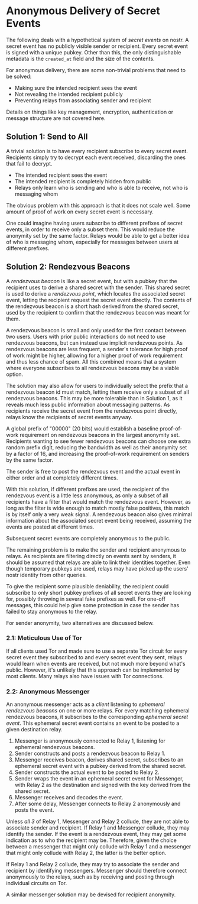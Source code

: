 Anonymous Delivery of Secret Events
===================================

The following deals with a hypothetical system of _secret events_ on nostr. A
secret event has no publicly visible sender or recipient. Every secret event is
signed with a unique pubkey. Other than this, the only distinguishable metadata
is the `created_at` field and the size of the contents.

For anonymous delivery, there are some non-trivial problems that need to be
solved:

- Making sure the intended recipient sees the event
- Not revealing the intended recipient publicly
- Preventing relays from associating sender and recipient

Details on things like key management, encryption, authentication or message
structure are not covered here.


Solution 1: Send to All
-----------------------

A trivial solution is to have every recipient subscribe to every secret event.
Recipients simply try to decrypt each event received, discarding the ones that
fail to decrypt.

- The intended recipient sees the event
- The intended recipient is completely hidden from public
- Relays only learn who is sending and who is able to receive, not who is
  messaging whom

The obvious problem with this approach is that it does not scale well. Some
amount of proof of work on every secret event is necessary.

One could imagine having users subscribe to different prefixes of secret events,
in order to receive only a subset them. This would reduce the anonymity set by
the same factor. Relays would be able to get a better idea of who is messaging
whom, especially for messages between users at different prefixes.


Solution 2: Rendezvous Beacons
------------------------------

A _rendezvous beacon_ is like a secret event, but with a pubkey that the
recipient uses to derive a shared secret with the sender. This shared secret is
used to derive a _rendezvous point_, which locates the associated secret event,
letting the recipient request the secret event directly. The contents of the
rendezvous beacon is a short hash derived from the shared secret, used by the
recipient to confirm that the rendezvous beacon was meant for them.

A rendezvous beacon is small and only used for the first contact between two
users. Users with prior public interactions do not need to use rendezvous
beacons, but can instead use implicit rendezvous points. As rendezvous beacons
are less frequent, a sender's tolerance for high proof of work might be higher,
allowing for a higher proof of work requirement and thus less chance of spam.
All this combined means that a system where everyone subscribes to all
rendezvous beacons may be a viable option.

The solution may also allow for users to individually select the prefix that a
rendezvous beacon id must match, letting them receive only a subset of all
rendezvous beacons. This may be more tolerable than in Solution 1, as it reveals
much less public information about messaging patterns. As recipients receive the
secret event from the rendezvous point directly, relays know the recipients of
secret events anyway.

A global prefix of "00000" (20 bits) would establish a baseline proof-of-work
requirement on rendezvous beacons in the largest anonymity set. Recipients
wanting to see fewer rendezvous beacons can choose one extra random prefix
digit, reducing the bandwidth as well as their anonymity set by a factor of 16,
and increasing the proof-of-work requirement on senders by the same factor.

The sender is free to post the rendezvous event and the actual event in either
order and at completely different times.

With this solution, if different prefixes are used, the recipient of the
rendezvous event is a little less anonymous, as only a subset of all recipients
have a filter that would match the rendezvous event. However, as long as the
filter is wide enough to match mostly false positives, this match is by itself
only a very weak signal. A rendezvous beacon also gives minimal information
about the associated secret event being received, assuming the events are posted
at different times.

Subsequent secret events are completely anonymous to the public.

The remaining problem is to make the sender and recipient anonymous to relays.
As recipients are filtering directly on events sent by senders, it should be
assumed that relays are able to link their identities together. Even though
temporary pubkeys are used, relays may have picked up the users' nostr identity
from other queries.

To give the recipient some plausible deniability, the recipient could subscribe
to only short pubkey prefixes of all secret events they are looking for,
possibly throwing in several fake prefixes as well. For one-off messages, this
could help give some protection in case the sender has failed to stay anonymous
to the relay.

For sender anonymity, two alternatives are discussed below.

### 2.1: Meticulous Use of Tor ###

If all clients used Tor and made sure to use a separate Tor circuit for every
secret event they subscribed to and every secret event they sent, relays
would learn when events are received, but not much more beyond what's public.
However, it's unlikely that this approach can be implemented by most clients.
Many relays also have issues with Tor connections.

### 2.2: Anonymous Messenger ###

An anonymous messenger acts as a _client_ listening to _ephemeral rendezvous
beacons_ on one or more relays. For every matching ephemeral rendezvous beacons,
it subscribes to the corresponding _ephemeral secret event_. This ephemeral
secret event contains an event to be posted to a given destination relay.

1. Messenger is anonymously connected to Relay 1, listening for ephemeral
   rendezvous beacons.
2. Sender constructs and posts a rendezvous beacon to Relay 1.
3. Messenger receives beacon, derives shared secret, subscribes to an ephemeral
   secret event with a pubkey derived from the shared secret.
4. Sender constructs the actual event to be posted to Relay 2.
5. Sender wraps the event in an ephemeral secret event for Messenger, with Relay
   2 as the destination and signed with the key derived from the shared secret.
6. Messenger receives and decodes the event.
7. After some delay, Messenger connects to Relay 2 anonymously and posts the event.

Unless _all 3_ of Relay 1, Messenger and Relay 2 collude, they are not able to
associate sender and recipient. If Relay 1 and Messenger collude, they may
identify the sender. If the event is a rendezvous event, they may get some
indication as to who the recipient may be. Therefore, given the choice between a
messenger that might only collude with Relay 1 and a messenger that might only
collude with Relay 2, the latter is the better option.

If Relay 1 and Relay 2 collude, they may try to associate the sender and
recipient by identifying messengers. Messenger should therefore connect
anonymously to the relays, such as by receiving and posting through individual
circuits on Tor.

A similar messenger solution may be devised for recipient anonymity.

